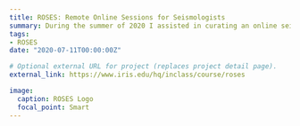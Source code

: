 ```yaml
---
title: ROSES: Remote Online Sessions for Seismologists
summary: During the summer of 2020 I assisted in curating an online seismology school for advanced graduate students.  Attached link points to the ROSES repository for recorded lectures and laboratories on IRIS
tags:
- ROSES
date: "2020-07-11T00:00:00Z"

# Optional external URL for project (replaces project detail page).
external_link: https://www.iris.edu/hq/inclass/course/roses

image:
  caption: ROSES Logo
  focal_point: Smart
---
```

